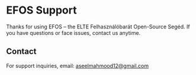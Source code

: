 # EFOS Support
Thanks for using EFOS – the ELTE Felhasználóbarát Open-Source Segéd. If you have questions or face issues, contact us anytime.
## Contact
For support inquiries, email: aseelmahmood12@gmail.com
